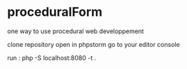 # proceduralForm
one way to use procedural web developpement

clone repository
open in phpstorm
go to your editor console

run :  php -S localhost:8080 -t .
